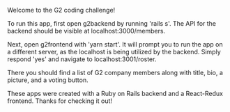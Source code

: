 Welcome to the G2 coding challenge!

To run this app, first open g2backend by running 'rails s'.
The API for the backend should be visible at localhost:3000/members.

Next, open g2frontend with 'yarn start'.  It will prompt you to run the app on a different server, as the localhost is being utilized by the backend.   Simply respond 'yes' and navigate to localhost:3001/roster.

There you should find a list of G2 company members along with title, bio, a picture, and a voting button.  

These apps were created with a Ruby on Rails backend and a React-Redux frontend.   Thanks for checking it out!